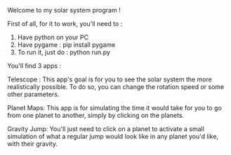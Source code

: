 Welcome to my solar system program !

First of all, for it to work, you'll need to :
1. Have python on your PC
2. Have pygame : pip install pygame
3. To run it, just do : python run.py

You'll find 3 apps :

Telescope :
  This app's goal is for you to see the solar system the more realistically possible. To do so, you can change the rotation speed or some other parameters.
 
Planet Maps:
  This app is for simulating the time it would take for you to go from one planet to another, simply by clicking on the planets.
 
Gravity Jump:
  You'll just need to click on a planet to activate a small simulation of what a regular jump would look like in any planet you'd like, with their gravity.
